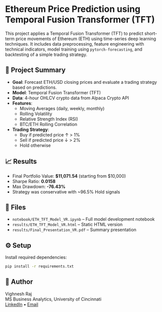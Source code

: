# Ethereum Price Prediction using Temporal Fusion Transformer (TFT)

This project applies a Temporal Fusion Transformer (TFT) to predict short-term price movements of Ethereum (ETH) using time-series deep learning techniques. It includes data preprocessing, feature engineering with technical indicators, model training using `pytorch-forecasting`, and backtesting of a simple trading strategy.

## 📌 Project Summary

- **Goal**: Forecast ETH/USD closing prices and evaluate a trading strategy based on predictions.
- **Model**: Temporal Fusion Transformer (TFT)
- **Data**: 4-hour OHLCV crypto data from Alpaca Crypto API
- **Features**:
  - Moving Averages (daily, weekly, monthly)
  - Rolling Volatility
  - Relative Strength Index (RSI)
  - BTC/ETH Rolling Correlation
- **Trading Strategy**:
  - Buy if predicted price ↑ > 1%
  - Sell if predicted price ↓ > 2%
  - Hold otherwise

## 📈 Results

- Final Portfolio Value: **$11,071.54** (starting from $10,000)
- Sharpe Ratio: **0.0158**
- Max Drawdown: **-76.43%**
- Strategy was conservative with ~96.5% Hold signals

## 📂 Files

- `notebook/ETH_TFT_Model_VR.ipynb` – Full model development notebook
- `results/ETH_TFT_Model_VR.html` – Static HTML version
- `results/Final_Presentation_VR.pdf` – Summary presentation

## ⚙️ Setup

Install required dependencies:

```bash
pip install -r requirements.txt
```

## 🧠 Author

Vighnesh Raj  
MS Business Analytics, University of Cincinnati  
[LinkedIn](https://www.linkedin.com/in/vighneshraj) • [Email](mailto:vighnesh_raj@live.com)